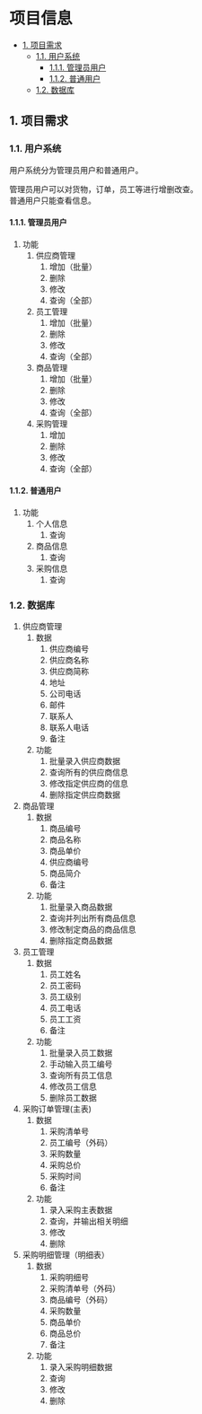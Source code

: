 # 项目信息

- [1. 项目需求](#1-项目需求)
  - [1.1. 用户系统](#11-用户系统)
    - [1.1.1. 管理员用户](#111-管理员用户)
    - [1.1.2. 普通用户](#112-普通用户)
  - [1.2. 数据库](#12-数据库)

## 1. 项目需求

### 1.1. 用户系统

用户系统分为管理员用户和普通用户。  

管理员用户可以对货物，订单，员工等进行增删改查。  
普通用户只能查看信息。  

#### 1.1.1. 管理员用户

1. 功能
   1. 供应商管理
      1. 增加（批量）
      2. 删除
      3. 修改
      4. 查询（全部）
   2. 员工管理
      1. 增加（批量）
      2. 删除
      3. 修改
      4. 查询（全部）
   3. 商品管理
      1. 增加（批量）
      2. 删除
      3. 修改
      4. 查询（全部）
   4. 采购管理
      1. 增加
      2. 删除
      3. 修改
      4. 查询（全部）

#### 1.1.2. 普通用户

1. 功能
   1. 个人信息
      1. 查询
   2. 商品信息
      1. 查询
   3. 采购信息
      1. 查询

### 1.2. 数据库

1. 供应商管理
   1. 数据
      1. 供应商编号
      2. 供应商名称
      3. 供应商简称
      4. 地址
      5. 公司电话
      6. 邮件
      7. 联系人
      8. 联系人电话
      9. 备注
   2. 功能
      1. 批量录入供应商数据
      2. 查询所有的供应商信息
      3. 修改指定供应商的信息
      4. 删除指定供应商数据
2. 商品管理
   1. 数据
      1. 商品编号
      2. 商品名称
      3. 商品单价
      4. 供应商编号
      5. 商品简介
      6. 备注
   2. 功能
      1. 批量录入商品数据
      2. 查询并列出所有商品信息
      3. 修改制定商品的商品信息
      4. 删除指定商品数据
3. 员工管理
   1. 数据
      1. 员工姓名
      2. 员工密码
      3. 员工级别
      4. 员工电话
      5. 员工工资
      6. 备注
   2. 功能
      1. 批量录入员工数据
      2. 手动输入员工编号
      3. 查询所有员工信息
      4. 修改员工信息
      5. 删除员工数据
4. 采购订单管理(主表)
   1. 数据
      1. 采购清单号
      2. 员工编号（外码）
      3. 采购数量
      4. 采购总价
      5. 采购时间
      6. 备注
   2. 功能
      1. 录入采购主表数据
      2. 查询，并输出相关明细
      3. 修改
      4. 删除
5. 采购明细管理（明细表）
   1. 数据
      1. 采购明细号
      2. 采购清单号（外码）
      3. 商品编号（外码）
      4. 采购数量
      5. 商品单价
      6. 商品总价
      7. 备注
   2. 功能
      1. 录入采购明细数据
      2. 查询
      3. 修改
      4. 删除
